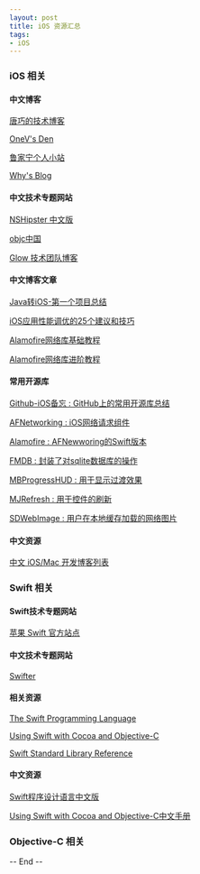 ```yaml
---
layout: post
title: iOS 资源汇总
tags: 
- iOS
---
```



### iOS 相关

#### 中文博客
[唐巧的技术博客](http://blog.devtang.com)

[OneV's Den](http://onevcat.com)

[鲁家宁个人小站](http://mvc.coding.io)

[Why's Blog](http://blog.callmewhy.com)

#### 中文技术专题网站
[NSHipster 中文版](http://nshipster.cn)

[objc中国](http://objccn.io)

[Glow 技术团队博客](http://tech.glowing.com)


#### 中文博客文章
[Java转iOS-第一个项目总结](http://my.oschina.net/lujianing/blog/394367?p=6#comments)

[iOS应用性能调优的25个建议和技巧](http://blog.jobbole.com/37984/)

[Alamofire网络库基础教程](http://www.jianshu.com/p/f1208b5e42d9)

[Alamofire网络库进阶教程](http://www.jianshu.com/p/30599f64a09c)


#### 常用开源库
[Github-iOS备忘 : GitHub上的常用开源库总结](http://github.ibireme.com/github/list/ios/)

[AFNetworking : iOS网络请求组件](https://github.com/AFNetworking/AFNetworking)

[Alamofire : AFNewworing的Swift版本](https://github.com/Alamofire/Alamofire)

[FMDB : 封装了对sqlite数据库的操作](https://github.com/ccgus/fmdb)

[MBProgressHUD : 用于显示过渡效果](https://github.com/jdg/MBProgressHUD)

[MJRefresh : 用于控件的刷新](https://github.com/CoderMJLee/MJRefresh)

[SDWebImage : 用户在本地缓存加载的网络图片](https://github.com/rs/SDWebImage)

#### 中文资源
[中文 iOS/Mac 开发博客列表](https://github.com/tangqiaoboy/iOSBlogCN)

### Swift 相关
#### Swift技术专题网站
[苹果 Swift 官方站点](https://developer.apple.com/swift/)

#### 中文技术专题网站
[Swifter](http://swifter.tips)

#### 相关资源
[The Swift Programming Language](https://developer.apple.com/library/ios/documentation/Swift/Conceptual/Swift_Programming_Language/)

[Using Swift with Cocoa and Objective-C](https://developer.apple.com/library/ios/documentation/Swift/Conceptual/BuildingCocoaApps/)

[Swift Standard Library Reference
](https://developer.apple.com/library/prerelease/ios/documentation/General/Reference/SwiftStandardLibraryReference/index.html)

#### 中文资源
[Swift程序设计语言中文版](https://github.com/numbbbbb/the-swift-programming-language-in-chinese)

[Using Swift with Cocoa and Objective-C中文手册](https://github.com/CocoaChina-editors/Welcome-to-Swift/blob/master/UsingSwiftwithCocoaandObjective-C中文手册.md)

### Objective-C 相关



-- End --
